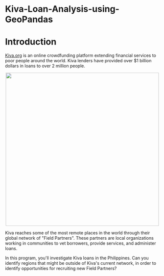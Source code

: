 # Kiva-Loan-Analysis-using-GeoPandas

# Introduction

[Kiva.org](https://www.kiva.org/) is an online crowdfunding platform extending financial services to poor people around the world. Kiva lenders have provided over $1 billion dollars in loans to over 2 million people.

<center>
<img src="https://i.imgur.com/2G8C53X.png" width="500"><br/>
</center>

Kiva reaches some of the most remote places in the world through their global network of "Field Partners". These partners are local organizations working in communities to vet borrowers, provide services, and administer loans.

In this program, you'll investigate Kiva loans in the Philippines.  Can you identify regions that might be outside of Kiva's current network, in order to identify opportunities for recruiting new Field Partners?
